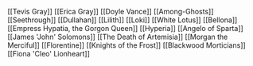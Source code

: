 [[Tevis Gray]]
[[Erica Gray]]
[[Doyle Vance]]
[[Among-Ghosts]]
[[Seethrough]]
[[Dullahan]]
[[Lilith]]
[[Loki]]
[[White Lotus]]
[[Bellona]]
[[Empress Hypatia, the Gorgon Queen]]
[[Hyperia]]
[[Angelo of Sparta]]
[[James 'John' Solomons]]
[[The Death of Artemisia]]
[[Morgan the Merciful]]
[[Florentine]]
[[Knights of the Frost]]
[[Blackwood Morticians]]
[[Fiona 'Cleo' Lionheart]]
